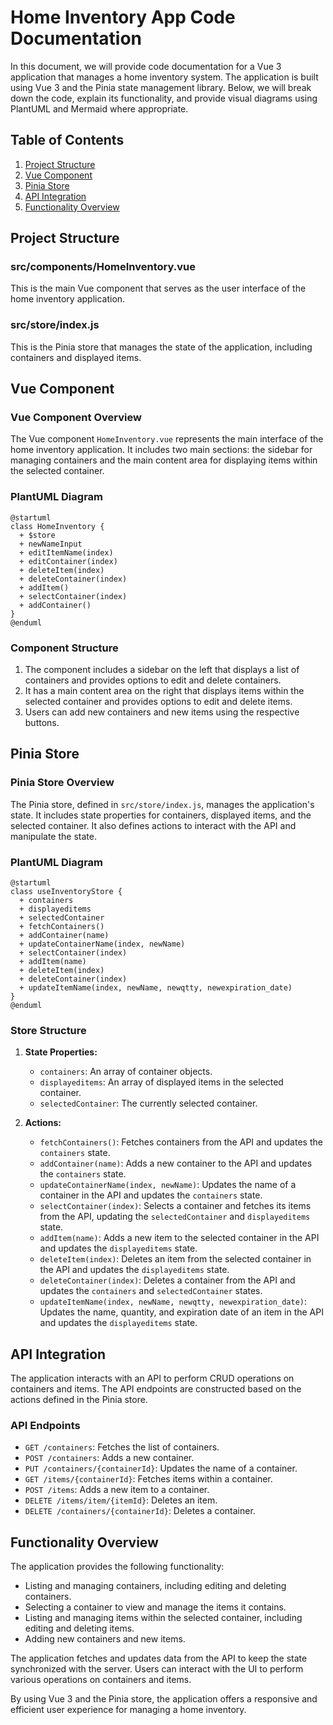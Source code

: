 # Home Inventory App Code Documentation

In this document, we will provide code documentation for a Vue 3 application that manages a home inventory system. The application is built using Vue 3 and the Pinia state management library. Below, we will break down the code, explain its functionality, and provide visual diagrams using PlantUML and Mermaid where appropriate.

## Table of Contents

1. [Project Structure](#project-structure)
2. [Vue Component](#vue-component)
3. [Pinia Store](#pinia-store)
4. [API Integration](#api-integration)
5. [Functionality Overview](#functionality-overview)

## Project Structure

### src/components/HomeInventory.vue

This is the main Vue component that serves as the user interface of the home inventory application.

### src/store/index.js

This is the Pinia store that manages the state of the application, including containers and displayed items.

## Vue Component

### Vue Component Overview

The Vue component `HomeInventory.vue` represents the main interface of the home inventory application. It includes two main sections: the sidebar for managing containers and the main content area for displaying items within the selected container.

### PlantUML Diagram

```plantuml
@startuml
class HomeInventory {
  + $store
  + newNameInput
  + editItemName(index)
  + editContainer(index)
  + deleteItem(index)
  + deleteContainer(index)
  + addItem()
  + selectContainer(index)
  + addContainer()
}
@enduml
```

### Component Structure

1. The component includes a sidebar on the left that displays a list of containers and provides options to edit and delete containers.
2. It has a main content area on the right that displays items within the selected container and provides options to edit and delete items.
3. Users can add new containers and new items using the respective buttons.

## Pinia Store

### Pinia Store Overview

The Pinia store, defined in `src/store/index.js`, manages the application's state. It includes state properties for containers, displayed items, and the selected container. It also defines actions to interact with the API and manipulate the state.

### PlantUML Diagram

```plantuml
@startuml
class useInventoryStore {
  + containers
  + displayeditems
  + selectedContainer
  + fetchContainers()
  + addContainer(name)
  + updateContainerName(index, newName)
  + selectContainer(index)
  + addItem(name)
  + deleteItem(index)
  + deleteContainer(index)
  + updateItemName(index, newName, newqtty, newexpiration_date)
}
@enduml
```

### Store Structure

1. **State Properties:**
   - `containers`: An array of container objects.
   - `displayeditems`: An array of displayed items in the selected container.
   - `selectedContainer`: The currently selected container.

2. **Actions:**
   - `fetchContainers()`: Fetches containers from the API and updates the `containers` state.
   - `addContainer(name)`: Adds a new container to the API and updates the `containers` state.
   - `updateContainerName(index, newName)`: Updates the name of a container in the API and updates the `containers` state.
   - `selectContainer(index)`: Selects a container and fetches its items from the API, updating the `selectedContainer` and `displayeditems` state.
   - `addItem(name)`: Adds a new item to the selected container in the API and updates the `displayeditems` state.
   - `deleteItem(index)`: Deletes an item from the selected container in the API and updates the `displayeditems` state.
   - `deleteContainer(index)`: Deletes a container from the API and updates the `containers` and `selectedContainer` states.
   - `updateItemName(index, newName, newqtty, newexpiration_date)`: Updates the name, quantity, and expiration date of an item in the API and updates the `displayeditems` state.

## API Integration

The application interacts with an API to perform CRUD operations on containers and items. The API endpoints are constructed based on the actions defined in the Pinia store.

### API Endpoints

- `GET /containers`: Fetches the list of containers.
- `POST /containers`: Adds a new container.
- `PUT /containers/{containerId}`: Updates the name of a container.
- `GET /items/{containerId}`: Fetches items within a container.
- `POST /items`: Adds a new item to a container.
- `DELETE /items/item/{itemId}`: Deletes an item.
- `DELETE /containers/{containerId}`: Deletes a container.

## Functionality Overview

The application provides the following functionality:

- Listing and managing containers, including editing and deleting containers.
- Selecting a container to view and manage the items it contains.
- Listing and managing items within the selected container, including editing and deleting items.
- Adding new containers and new items.

The application fetches and updates data from the API to keep the state synchronized with the server. Users can interact with the UI to perform various operations on containers and items.

By using Vue 3 and the Pinia store, the application offers a responsive and efficient user experience for managing a home inventory.